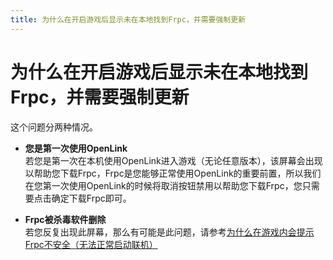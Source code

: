 ```yaml
---
title: 为什么在开启游戏后显示未在本地找到Frpc，并需要强制更新
---
```


# 为什么在开启游戏后显示未在本地找到Frpc，并需要强制更新

这个问题分两种情况。  

- **您是第一次使用OpenLink**  
若您是第一次在本机使用OpenLink进入游戏（无论任意版本），该屏幕会出现以帮助您下载Frpc，Frpc是您能够正常使用OpenLink的重要前置，所以我们在您第一次使用OpenLink的时候将取消按钮禁用以帮助您下载Frpc，您只需要点击确定下载Frpc即可。  

- **Frpc被杀毒软件删除**  
若您反复出现此屏幕，那么有可能是此问题，请参考[为什么在游戏内会提示Frpc不安全（无法正常启动联机）](../../常见问题/Security_soft_killeR)
